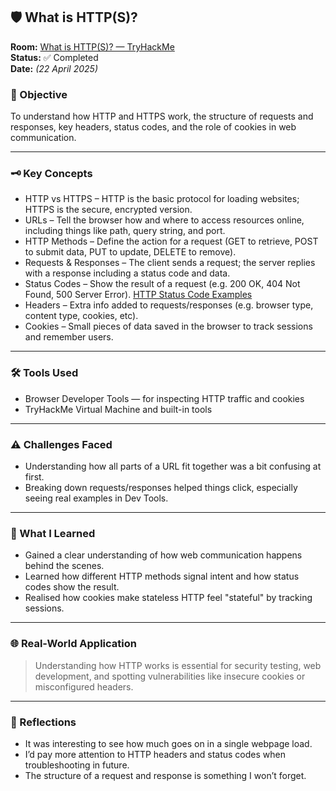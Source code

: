 ## 🛡️ What is HTTP(S)?

**Room:** [What is HTTP(S)? — TryHackMe](https://tryhackme.com/room/httpindetail)  
**Status:** ✅ Completed  
**Date:** *(22 April 2025)*  

### 🎯 Objective  
To understand how HTTP and HTTPS work, the structure of requests and responses, key headers, status codes, and the role of cookies in web communication.  

---  

### 🗝️ Key Concepts  
- HTTP vs HTTPS – HTTP is the basic protocol for loading websites; HTTPS is the secure, encrypted version.  
- URLs – Tell the browser how and where to access resources online, including things like path, query string, and port.  
- HTTP Methods – Define the action for a request (GET to retrieve, POST to submit data, PUT to update, DELETE to remove).  
- Requests & Responses – The client sends a request; the server replies with a response including a status code and data.  
- Status Codes – Show the result of a request (e.g. 200 OK, 404 Not Found, 500 Server Error).  [HTTP Status Code Examples](https://github.com/MQKGitHub/Status-Code-Image-References)
- Headers – Extra info added to requests/responses (e.g. browser type, content type, cookies, etc).  
- Cookies – Small pieces of data saved in the browser to track sessions and remember users.  

---  

### 🛠️ Tools Used  
- Browser Developer Tools — for inspecting HTTP traffic and cookies  
- TryHackMe Virtual Machine and built-in tools

---  

### ⚠️ Challenges Faced  
- Understanding how all parts of a URL fit together was a bit confusing at first.  
- Breaking down requests/responses helped things click, especially seeing real examples in Dev Tools.  

---  

### 🧠 What I Learned  
- Gained a clear understanding of how web communication happens behind the scenes.  
- Learned how different HTTP methods signal intent and how status codes show the result.  
- Realised how cookies make stateless HTTP feel "stateful" by tracking sessions.  

---  

### 🌐 Real-World Application  
> Understanding how HTTP works is essential for security testing, web development, and spotting vulnerabilities like insecure cookies or misconfigured headers.

---  

### 💭 Reflections  
- It was interesting to see how much goes on in a single webpage load.  
- I’d pay more attention to HTTP headers and status codes when troubleshooting in future.  
- The structure of a request and response is something I won’t forget.

